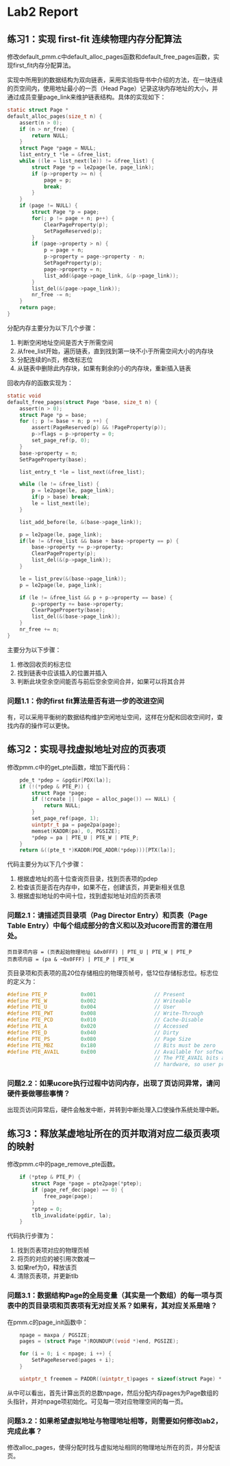 # Lab2 Report

## 练习1：实现 first-fit 连续物理内存分配算法
修改default_pmm.c中default\_alloc\_pages函数和default\_free\_pages函数，实现first\_fit内存分配算法。 

实现中所用到的数据结构为双向链表，采用实验指导书中介绍的方法，在一块连续的页空间内，使用地址最小的一页（Head Page）记录这块内存地址的大小，并通过成员变量page\_link来维护链表结构。具体的实现如下：

```c
static struct Page *
default_alloc_pages(size_t n) {
    assert(n > 0);
    if (n > nr_free) {
        return NULL;
    }
    struct Page *page = NULL;
    list_entry_t *le = &free_list;
    while ((le = list_next(le)) != &free_list) {
        struct Page *p = le2page(le, page_link);
        if (p->property >= n) {
            page = p;
            break;
        }
    }
    if (page != NULL) {
        struct Page *p = page;
        for(; p != page + n; p++) {
            ClearPageProperty(p);
            SetPageReserved(p);
        }
        if (page->property > n) {
            p = page + n;
            p->property = page->property - n;
            SetPageProperty(p);
            page->property = n;
            list_add(&page->page_link, &(p->page_link));
        }
        list_del(&(page->page_link));
        nr_free -= n;
    }
    return page;
}
```

分配内存主要分为以下几个步骤：

1. 判断空闲地址空间是否大于所需空间
2. 从free_list开始，遍历链表，直到找到第一块不小于所需空间大小的内存块
3. 分配连续的n页，修改标志位
4. 从链表中删除此内存块，如果有剩余的小的内存块，重新插入链表

回收内存的函数实现为：

```c
static void
default_free_pages(struct Page *base, size_t n) {
    assert(n > 0);
    struct Page *p = base;
    for (; p != base + n; p ++) {
        assert(PageReserved(p) && !PageProperty(p));
        p->flags = p->property = 0;
        set_page_ref(p, 0);
    }
    base->property = n;
    SetPageProperty(base);

    list_entry_t *le = list_next(&free_list);

    while (le != &free_list) {
        p = le2page(le, page_link);
        if(p > base) break;
        le = list_next(le);
    }

    list_add_before(le, &(base->page_link));

    p = le2page(le, page_link);
    if(le != &free_list && base + base->property == p) {
        base->property += p->property;
        ClearPageProperty(p);
        list_del(&(p->page_link));
    }

    le = list_prev(&(base->page_link));
    p = le2page(le, page_link);

    if (le != &free_list && p + p->property == base) {
        p->property += base->property;
        ClearPageProperty(base);
        list_del(&(base->page_link));
    }
    nr_free += n;
}
```

主要分为以下步骤：

1. 修改回收页的标志位
2. 找到链表中应该插入的位置并插入
3. 判断此块空余空间能否与前后空余空间合并，如果可以将其合并

### 问题1.1：你的first fit算法是否有进一步的改进空间
有，可以采用平衡树的数据结构维护空闲地址空间，这样在分配和回收空间时，查找内存的操作可以更快。

## 练习2：实现寻找虚拟地址对应的页表项

修改pmm.c中的get_pte函数，增加下面代码：

```c
	pde_t *pdep = &pgdir[PDX(la)];
    if (!(*pdep & PTE_P)) {
        struct Page *page;
        if (!create || (page = alloc_page()) == NULL) {
            return NULL;
        }
        set_page_ref(page, 1);
        uintptr_t pa = page2pa(page);
        memset(KADDR(pa), 0, PGSIZE);
        *pdep = pa | PTE_U | PTE_W | PTE_P;
    }
    return &((pte_t *)KADDR(PDE_ADDR(*pdep)))[PTX(la)];
```

代码主要分为以下几个步骤：

1. 根据虚地址的高十位查询页目录，找到页表项的pdep
2. 检查该页是否在内存中，如果不在，创建该页，并更新相关信息
3. 根据虚拟地址的中间十位，找到虚拟地址对应的页表项

### 问题2.1：请描述页目录项（Pag Director Entry）和页表（Page Table Entry）中每个组成部分的含义和以及对ucore而言的潜在用处。

```
页目录项内容 = (页表起始物理地址 &0x0FFF) | PTE_U | PTE_W | PTE_P
页表项内容 = (pa & ~0x0FFF) | PTE_P | PTE_W
```

页目录项和页表项的高20位存储相应的物理页帧号，低12位存储标志位。标志位的定义为：

```c
#define PTE_P           0x001                   // Present
#define PTE_W           0x002                   // Writeable
#define PTE_U           0x004                   // User
#define PTE_PWT         0x008                   // Write-Through
#define PTE_PCD         0x010                   // Cache-Disable
#define PTE_A           0x020                   // Accessed
#define PTE_D           0x040                   // Dirty
#define PTE_PS          0x080                   // Page Size
#define PTE_MBZ         0x180                   // Bits must be zero
#define PTE_AVAIL       0xE00                   // Available for software use
                                                // The PTE_AVAIL bits aren't used by the kernel or interpreted by the
                                                // hardware, so user processes are allowed to set them arbitrarily.

```

### 问题2.2：如果ucore执行过程中访问内存，出现了页访问异常，请问硬件要做哪些事情？

出现页访问异常后，硬件会触发中断，并转到中断处理入口使操作系统处理中断。

## 练习3：释放某虚地址所在的页并取消对应二级页表项的映射

修改pmm.c中的page\_remove\_pte函数。

```c
	if (*ptep & PTE_P) {
        struct Page *page = pte2page(*ptep);
        if (page_ref_dec(page) == 0) {
            free_page(page);
        }
        *ptep = 0;
        tlb_invalidate(pgdir, la);
    }
```

代码执行步骤为：

1. 找到页表项对应的物理页帧
2. 将页的对应的被引用次数减一
3. 如果ref为0，释放该页
4. 清除页表项，并更新tlb

### 问题3.1：数据结构Page的全局变量（其实是一个数组）的每一项与页表中的页目录项和页表项有无对应关系？如果有，其对应关系是啥？

在pmm.c的page\_init函数中：

```c
	npage = maxpa / PGSIZE;
    pages = (struct Page *)ROUNDUP((void *)end, PGSIZE);

    for (i = 0; i < npage; i ++) {
        SetPageReserved(pages + i);
    }

    uintptr_t freemem = PADDR((uintptr_t)pages + sizeof(struct Page) * npage);
```

从中可以看出，首先计算出页的总数npage，然后分配内存pages为Page数组的头指针，并对npage项初始化。可见每一项对应物理空间的每一页。

### 问题3.2：如果希望虚拟地址与物理地址相等，则需要如何修改lab2，完成此事？

修改alloc\_pages，使得分配时找与虚拟地址相同的物理地址所在的页，并分配该页。

    


